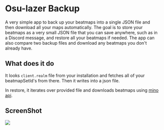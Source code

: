 # Osu-lazer Backup

A very simple app to back up your beatmaps into a single JSON file and then download all your maps automatically. The goal is to store your beatmaps as a very small JSON file that you can save anywhere, such as in a Discord message, and restore all your beatmaps if needed. The app can also compare two backup files and download any beatmaps you don't already have.

## What does it do
It looks `client.realm` file from your installation and fetches all of your beatmapSetId's from there. Then it writes into a json file. 

In restore, it iterates over provided file and downloads beatmaps using [mino api](https://catboy.best/).

## ScreenShot

<img src="../osu-electron/media/restore.png">

